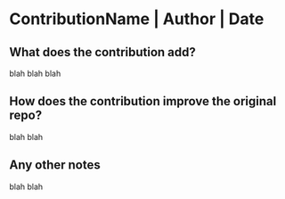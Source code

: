 # ContributionName | Author | Date


## What does the contribution add?
blah blah blah

## How does the contribution improve the original repo?
blah blah

## Any other notes
blah blah